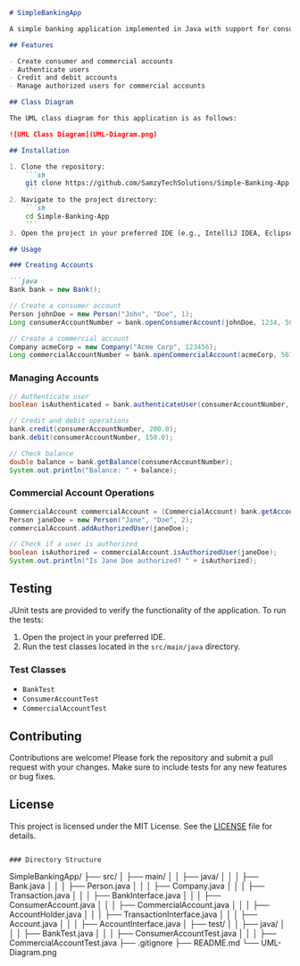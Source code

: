 ```markdown
# SimpleBankingApp

A simple banking application implemented in Java with support for consumer and commercial accounts. This application includes account management, transactions, and user authentication. The project follows an object-oriented design and is tested using JUnit.

## Features

- Create consumer and commercial accounts
- Authenticate users
- Credit and debit accounts
- Manage authorized users for commercial accounts

## Class Diagram

The UML class diagram for this application is as follows:

![UML Class Diagram](UML-Diagram.png)

## Installation

1. Clone the repository:
    ```sh
    git clone https://github.com/SamzyTechSolutions/Simple-Banking-App.git
    ```
2. Navigate to the project directory:
    ```sh
    cd Simple-Banking-App
    ```
3. Open the project in your preferred IDE (e.g., IntelliJ IDEA, Eclipse).

## Usage

### Creating Accounts

```java
Bank bank = new Bank();

// Create a consumer account
Person johnDoe = new Person("John", "Doe", 1);
Long consumerAccountNumber = bank.openConsumerAccount(johnDoe, 1234, 500.0);

// Create a commercial account
Company acmeCorp = new Company("Acme Corp", 123456);
Long commercialAccountNumber = bank.openCommercialAccount(acmeCorp, 5678, 1000.0);
```

### Managing Accounts

```java
// Authenticate user
boolean isAuthenticated = bank.authenticateUser(consumerAccountNumber, 1234);

// Credit and debit operations
bank.credit(consumerAccountNumber, 200.0);
bank.debit(consumerAccountNumber, 150.0);

// Check balance
double balance = bank.getBalance(consumerAccountNumber);
System.out.println("Balance: " + balance);
```

### Commercial Account Operations

```java
CommercialAccount commercialAccount = (CommercialAccount) bank.getAccount(commercialAccountNumber);
Person janeDoe = new Person("Jane", "Doe", 2);
commercialAccount.addAuthorizedUser(janeDoe);

// Check if a user is authorized
boolean isAuthorized = commercialAccount.isAuthorizedUser(janeDoe);
System.out.println("Is Jane Doe authorized? " + isAuthorized);
```

## Testing

JUnit tests are provided to verify the functionality of the application. To run the tests:

1. Open the project in your preferred IDE.
2. Run the test classes located in the `src/main/java` directory.

### Test Classes

- `BankTest`
- `ConsumerAccountTest`
- `CommercialAccountTest`

## Contributing

Contributions are welcome! Please fork the repository and submit a pull request with your changes. Make sure to include tests for any new features or bug fixes.

## License

This project is licensed under the MIT License. See the [LICENSE](LICENSE) file for details.
```

### Directory Structure

```
SimpleBankingApp/
├── src/
│   ├── main/
│   │   ├── java/
│   │   │   ├── Bank.java
│   │   │   ├── Person.java
│   │   │   ├── Company.java
│   │   │   ├── Transaction.java
│   │   │   ├── BankInterface.java
│   │   │   ├── ConsumerAccount.java
│   │   │   ├── CommercialAccount.java
│   │   │   ├── AccountHolder.java
│   │   │   ├── TransactionInterface.java
│   │   │   ├── Account.java
│   │   │   ├── AccountInterface.java
│   ├── test/
│   │   ├── java/
│   │   │   ├── BankTest.java
│   │   │   ├── ConsumerAccountTest.java
│   │   │   ├── CommercialAccountTest.java
├── .gitignore
├── README.md
└── UML-Diagram.png
```